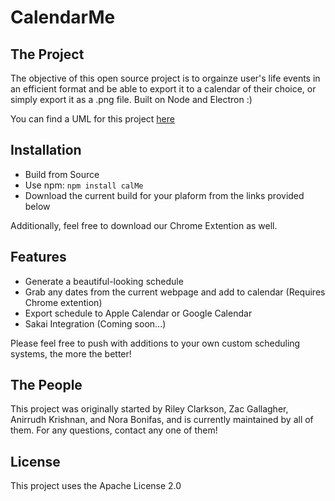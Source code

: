 # CalendarMe #

## The Project ##
The objective of this open source project is to orgainze user's life events in an efficient format and be able to export it to a calendar of their choice, or simply export it as a .png file. Built on Node and Electron :) 

You can find a UML for this project [here](https://drive.google.com/file/d/1VGURlMbrnQOOiF6pb8DRzVJIXkPLqQsB/view?usp=sharing)

## Installation ##
* Build from Source
* Use npm: `npm install calMe`
* Download the current build for your plaform from the links provided below

Additionally, feel free to download our Chrome Extention as well. 

## Features ##
* Generate a beautiful-looking schedule
* Grab any dates from the current webpage and add to calendar (Requires Chrome extention) 
* Export schedule to Apple Calendar or Google Calendar 
* Sakai Integration (Coming soon...) 

Please feel free to push with additions to your own custom scheduling systems, the more the better! 

## The People ## 
This project was originally started by Riley Clarkson, Zac Gallagher, Anirrudh Krishnan, and Nora Bonifas, and is currently maintained by all of them. For any questions, contact any one of them! 


## License ##
This project uses the Apache License 2.0
